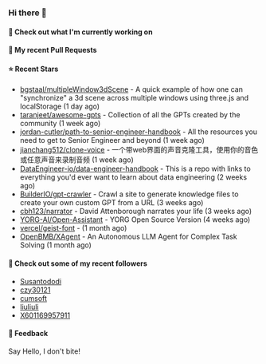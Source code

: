 ### Hi there 👋

#### 👷 Check out what I'm currently working on

#### 🔨 My recent Pull Requests


#### ⭐ Recent Stars

- [bgstaal/multipleWindow3dScene](https://github.com/bgstaal/multipleWindow3dScene) - A quick example of how one can &#34;synchronize&#34; a 3d scene across multiple windows using three.js and localStorage (1 day ago)
- [taranjeet/awesome-gpts](https://github.com/taranjeet/awesome-gpts) - Collection of all the GPTs created by the community (1 week ago)
- [jordan-cutler/path-to-senior-engineer-handbook](https://github.com/jordan-cutler/path-to-senior-engineer-handbook) - All the resources you need to get to Senior Engineer and beyond (1 week ago)
- [jianchang512/clone-voice](https://github.com/jianchang512/clone-voice) - 一个带web界面的声音克隆工具，使用你的音色或任意声音来录制音频 (1 week ago)
- [DataEngineer-io/data-engineer-handbook](https://github.com/DataEngineer-io/data-engineer-handbook) - This is a repo with links to everything you&#39;d ever want to learn about data engineering (2 weeks ago)
- [BuilderIO/gpt-crawler](https://github.com/BuilderIO/gpt-crawler) - Crawl a site to generate knowledge files to create your own custom GPT from a URL (3 weeks ago)
- [cbh123/narrator](https://github.com/cbh123/narrator) - David Attenborough narrates your life (3 weeks ago)
- [YORG-AI/Open-Assistant](https://github.com/YORG-AI/Open-Assistant) - YORG Open Source Version (4 weeks ago)
- [vercel/geist-font](https://github.com/vercel/geist-font) -  (1 month ago)
- [OpenBMB/XAgent](https://github.com/OpenBMB/XAgent) - An Autonomous LLM Agent for Complex Task Solving (1 month ago)

#### 👯 Check out some of my recent followers

- [Susantododi](https://github.com/Susantododi)
- [czy30121](https://github.com/czy30121)
- [cumsoft](https://github.com/cumsoft)
- [liuliuli](https://github.com/liuliuli)
- [X601169957911](https://github.com/X601169957911)

#### 💬 Feedback

Say Hello, I don't bite!